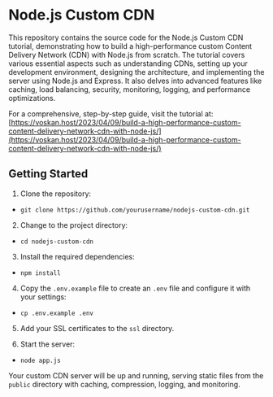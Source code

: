 # Node.js Custom CDN

This repository contains the source code for the Node.js Custom CDN tutorial, demonstrating how to build a high-performance custom Content Delivery Network (CDN) with Node.js from scratch. The tutorial covers various essential aspects such as understanding CDNs, setting up your development environment, designing the architecture, and implementing the server using Node.js and Express. It also delves into advanced features like caching, load balancing, security, monitoring, logging, and performance optimizations.

For a comprehensive, step-by-step guide, visit the tutorial at:
[https://voskan.host/2023/04/09/build-a-high-performance-custom-content-delivery-network-cdn-with-node-js/](https://voskan.host/2023/04/09/build-a-high-performance-custom-content-delivery-network-cdn-with-node-js/)

## Getting Started

1. Clone the repository:
 * `git clone https://github.com/yourusername/nodejs-custom-cdn.git`

2. Change to the project directory:
 * `cd nodejs-custom-cdn`

3. Install the required dependencies:
 * `npm install`

4. Copy the `.env.example` file to create an `.env` file and configure it with your settings:
 * `cp .env.example .env`

5. Add your SSL certificates to the `ssl` directory.

6. Start the server:
 * `node app.js`

Your custom CDN server will be up and running, serving static files from the `public` directory with caching, compression, logging, and monitoring.